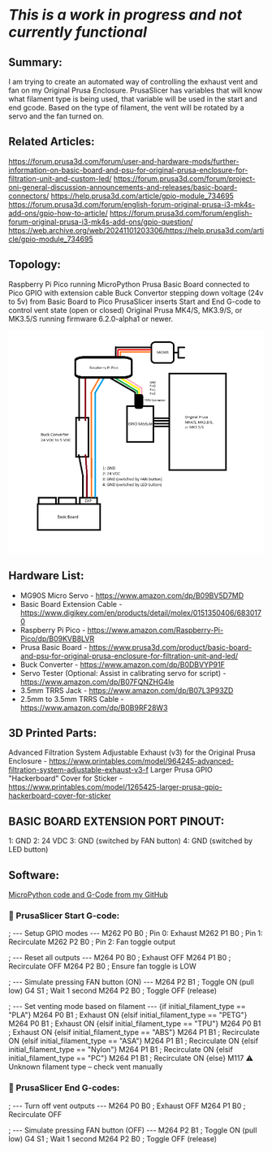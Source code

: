 # *This is a work in progress and not currently functional*

## Summary:
I am trying to create an automated way of controlling the exhaust vent and fan on my Original Prusa Enclosure. PrusaSlicer has variables that will know what filament
type is being used, that variable will be used in the start and end gcode. Based on the type of filament, the vent will be rotated by a servo and the fan turned on.

## Related Articles:
https://forum.prusa3d.com/forum/user-and-hardware-mods/further-information-on-basic-board-and-psu-for-original-prusa-enclosure-for-filtration-unit-and-custom-led/
https://forum.prusa3d.com/forum/project-oni-general-discussion-announcements-and-releases/basic-board-connectors/
https://help.prusa3d.com/article/gpio-module_734695
https://forum.prusa3d.com/forum/english-forum-original-prusa-i3-mk4s-add-ons/gpio-how-to-article/
https://forum.prusa3d.com/forum/english-forum-original-prusa-i3-mk4s-add-ons/gpio-question/
https://web.archive.org/web/20241101203306/https://help.prusa3d.com/article/gpio-module_734695

## Topology:
Raspberry Pi Pico running MicroPython
Prusa Basic Board connected to Pico GPIO with extension cable
Buck Convertor stepping down voltage (24v to 5v) from Basic Board to Pico
PrusaSlicer inserts Start and End G-code to control vent state (open or closed)
Original Prusa MK4/S, MK3.9/S, or MK3.5/S running firmware 6.2.0-alpha1 or newer.

![alt text](https://github.com/BIackHornet/Prusa-Enclosure-ServoVent/blob/main/images/TOPOLOGY.png?raw=true)

## Hardware List:
- MG90S Micro Servo - https://www.amazon.com/dp/B09BV5D7MD
- Basic Board Extension Cable - https://www.digikey.com/en/products/detail/molex/0151350406/6830170
- Raspberry Pi Pico - https://www.amazon.com/Raspberry-Pi-Pico/dp/B09KVB8LVR
- Prusa Basic Board - https://www.prusa3d.com/product/basic-board-and-psu-for-original-prusa-enclosure-for-filtration-unit-and-led/
- Buck Converter - https://www.amazon.com/dp/B0DBVYP91F
- Servo Tester (Optional: Assist in calibrating servo for script) - https://www.amazon.com/dp/B07FQNZHG4le
- 3.5mm TRRS Jack - https://www.amazon.com/dp/B07L3P93ZD
- 2.5mm to 3.5mm TRRS Cable - https://www.amazon.com/dp/B0B9RF28W3

## 3D Printed Parts:
Advanced Filtration System Adjustable Exhaust (v3) for the Original Prusa Enclosure - https://www.printables.com/model/964245-advanced-filtration-system-adjustable-exhaust-v3-f
Larger Prusa GPIO "Hackerboard" Cover for Sticker - https://www.printables.com/model/1265425-larger-prusa-gpio-hackerboard-cover-for-sticker

## BASIC BOARD EXTENSION PORT PINOUT:
1: GND
2: 24 VDC
3: GND (switched by FAN button)
4: GND (switched by LED button)

## Software:
[MicroPython code and G-Code from my GitHub](https://github.com/BIackHornet/Prusa-Enclosure-ServoVent/)



### 🔧 PrusaSlicer Start G-code:

; --- Setup GPIO modes ---
M262 P0 B0 ; Pin 0: Exhaust
M262 P1 B0 ; Pin 1: Recirculate
M262 P2 B0 ; Pin 2: Fan toggle output

; --- Reset all outputs ---
M264 P0 B0 ; Exhaust OFF
M264 P1 B0 ; Recirculate OFF
M264 P2 B0 ; Ensure fan toggle is LOW

; --- Simulate pressing FAN button (ON) ---
M264 P2 B1 ; Toggle ON (pull low)
G4 S1       ; Wait 1 second
M264 P2 B0 ; Toggle OFF (release)

; --- Set venting mode based on filament ---
{if initial_filament_type == "PLA"}
  M264 P0 B1 ; Exhaust ON
{elsif initial_filament_type == "PETG"}
  M264 P0 B1 ; Exhaust ON
{elsif initial_filament_type == "TPU"}
  M264 P0 B1 ; Exhaust ON
{elsif initial_filament_type == "ABS"}
  M264 P1 B1 ; Recirculate ON
{elsif initial_filament_type == "ASA"}
  M264 P1 B1 ; Recirculate ON
{elsif initial_filament_type == "Nylon"}
  M264 P1 B1 ; Recirculate ON
{elsif initial_filament_type == "PC"}
  M264 P1 B1 ; Recirculate ON
{else}
  M117 ⚠ Unknown filament type – check vent manually



### 🧹 PrusaSlicer End G-codes:

; --- Turn off vent outputs ---
M264 P0 B0 ; Exhaust OFF
M264 P1 B0 ; Recirculate OFF

; --- Simulate pressing FAN button (OFF) ---
M264 P2 B1 ; Toggle ON (pull low)
G4 S1       ; Wait 1 second
M264 P2 B0 ; Toggle OFF (release)
